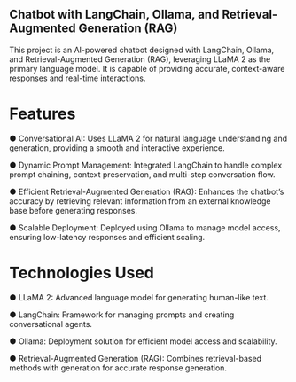 ## Chatbot with LangChain, Ollama, and Retrieval-Augmented Generation (RAG)
This project is an AI-powered chatbot designed with LangChain, Ollama, and Retrieval-Augmented Generation (RAG), leveraging LLaMA 2 as the primary language model. It is capable of providing accurate, context-aware responses and real-time interactions.

# Features
● Conversational AI: Uses LLaMA 2 for natural language understanding and generation, providing a smooth and interactive experience.

● Dynamic Prompt Management: Integrated LangChain to handle complex prompt chaining, context preservation, and multi-step conversation flow.

● Efficient Retrieval-Augmented Generation (RAG): Enhances the chatbot’s accuracy by retrieving relevant information from an external knowledge base before generating responses.

● Scalable Deployment: Deployed using Ollama to manage model access, ensuring low-latency responses and efficient scaling.

# Technologies Used
● LLaMA 2: Advanced language model for generating human-like text.

● LangChain: Framework for managing prompts and creating conversational agents.

● Ollama: Deployment solution for efficient model access and scalability.

● Retrieval-Augmented Generation (RAG): Combines retrieval-based methods with generation for accurate response generation.
